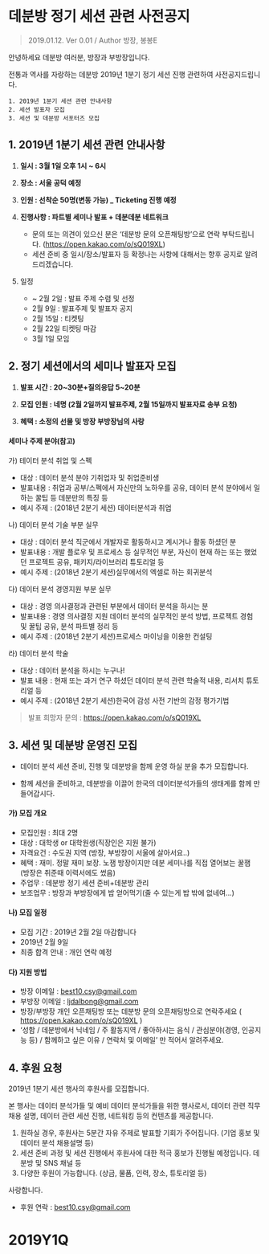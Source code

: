 # 데분방 정기 세션 관련 사전공지

> 2019.01.12. Ver 0.01 / Author 방장, 봉봉E

안녕하세요 데분방 여러분, 방장과 부방장입니다.

전통과 역사를 자랑하는 데분방 2019년 1분기 정기 세션 진행 관련하여 사전공지드립니다.

```
1. 2019년 1분기 세션 관련 안내사항
2. 세션 발표자 모집
3. 세션 및 데분방 서포터즈 모집
```



## 1. 2019년 1분기 세션 관련 안내사항

1. **일시 : 3월 1일 오후 1시 ~ 6시**
2. **장소 : 서울 공덕 예정**
3. **인원 : 선착순 50명(변동 가능) _ Ticketing 진행 예정**
4. **진행사항 : 파트별 세미나 발표 + 데분데분 네트워크**

   - 문의 또는 의견이 있으신 분은 ‘데분방 문의 오픈채팅방’으로 연락 부탁드립니다. (https://open.kakao.com/o/sQ019XL)
   - 세션 준비 중 일시/장소/발표자 등 확정나는 사항에 대해서는 향후 공지로 알려드리겠습니다.

5. 일정

   - ~ 2월 2일 : 발표 주제 수렴 및 선정
   - 2월 9일 : 발표주제 및 발표자 공지
   - 2월 15일 : 티켓팅
   - 2월 22일 티켓팅 마감
   - 3월 1일 모임

## 2. 정기 세션에서의 세미나 발표자 모집

1. **발표 시간 : 20~30분+질의응답 5~20분**

2. **모집 인원 : 네명 (2월 2일까지 발표주제, 2월 15일까지 발표자료 송부 요청)**

3. **혜택 : 소정의 선물 및 방장 부방장님의 사랑**


#### 세미나 주제 분야(참고)

가) 테이터 분석 취업 및 스펙

   - 대상 : 데이터 분석 분야 기취업자 및 취업준비생
   - 발표내용 : 취업과 공부/스펙에서 자신만의 노하우를 공유, 데이터 분석 분야에서 일하는 꿀팁 등 데분만의 특징 등
   - 예시 주제 : (2018년 2분기 세션) 데이터분석과 취업

나) 데이터 분석 기술 부분 실무

   - 대상 : 데이터 분석 직군에서 개발자로 활동하시고 계시거나 활동 하셨던 분
   - 발표내용 : 개발 플로우 및 프로세스 등 실무적인 부분, 자신이 현재 하는 또는 했었던 프로젝트 공유, 패키지/라이브러리 튜토리얼 등
   - 예시 주제 : (2018년 2분기 세션)실무에서의 엑셀로 하는 회귀분석

다) 데이터 분석 경영지원 부분 실무

   - 대상 : 경영 의사결정과 관련된 부분에서 데이터 분석을 하시는 분
   - 발표내용 : 경영 의사결정 지원 데이터 분석의 실무적인 분석 방법, 프로젝트 경험 및 꿀팁 공유, 분석 파트별 정리 등
   - 예시 주제 : (2018년 2분기 세션)프로세스 마이닝을 이용한 컨설팅

라) 데이터 분석 학술 

- 대상 : 데이터 분석을 하시는 누구나!
- 발표 내용 : 현재 또는 과거 연구 하셨던 데이터 분석 관련 학술적 내용, 리서치 튜토리얼 등
- 예시 주제 : (2018년 2분기 세션)한국어 감성 사전 기반의 감정 평가기법

> 발표 희망자 문의 : https://open.kakao.com/o/sQ019XL



## 3. 세션 및 데분방 운영진 모집

- 데이터 분석 세션 준비, 진행 및 데분방을 함께 운영 하실 분을 추가 모집합니다.

- 함께 세션을 준비하고, 데분방을 이끌어 한국의 데이터분석가들의 생태계를 함께 만들어갑시다.



#### 가) 모집 개요

   - 모집인원 : 최대 2명
   - 대상 : 대학생 or 대학원생(직장인은 지원 불가)
   - 자격요건 : 수도권 지역 (방장, 부방장이 서울에 살아서요..)
   - 혜택 : 재미. 정말 재미 보장. 노잼 방장이지만 데분 세미나를 직접 열어보는 꿀잼 (방장은 취준때 이력서에도 썼음)
   - 주업무 : 데분방 정기 세션 준비+데분방 관리
   - 보조업무 : 방장과 부방장에게 밥 얻어먹기(줄 수 있는게 밥 밖에 없네여...)


#### 나) 모집 일정

   - 모집 기간 : 2019년 2월 2일 마감합니다
   - 2019년 2월 9일
   - 최종 합격 안내 : 개인 연락 예정

#### 다) 지원 방법

   - 방장 이메일 : best10.csy@gmail.com
   - 부방장 이메일 : ljdalbong@gmail.com
   - 방장/부방장 개인 오픈채팅방 또는 데분방 문의 오픈채팅방으로 연락주세요 ( https://open.kakao.com/o/sQ019XL )
   -  ‘성함 / 데분방에서 닉네임 / 주 활동지역 / 좋아하시는 음식 / 관심분야(경영, 인공지능 등) / 함께하고 싶은 이유 / 연락처 및 이메일’ 만 적어서 알려주세요.
   
## 4. 후원 요청

2019년 1분기 세션 행사의 후원사를 모집합니다.

본 행사는 데이터 분석가들 및 예비 데이터 분석가들을 위한 행사로서, 데이터 관련 직무 채용 설명, 데이터 관련 세션 진행, 네트워킹 등의 컨텐츠를 제공합니다.

1. 원하실 경우, 후원사는 5분간 자유 주제로 발표할 기회가 주어집니다. (기업 홍보 및 데이터 분석 채용설명 등)
2. 세션 준비 과정 및 세션 진행에서 후원사에 대한 적극 홍보가 진행될 예정입니다. 데분방 및 SNS 채널 등
3. 다양한 후원이 가능합니다. (상금, 물품, 인력, 장소, 튜토리얼 등)

사랑합니다.

- 후원 연락 : best10.csy@gmail.com

# 2019Y1Q
